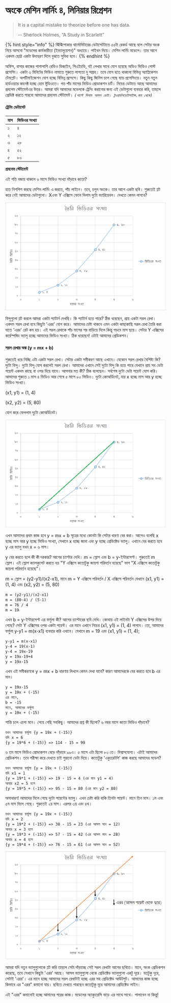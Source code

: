# অংকে মেশিন লার্নিং ৪, লিনিয়ার রিগ্রেশন

> It is a capital mistake to theorize before one has data.
>
> -- Sherlock Holmes, “A Study in Scarlett”

{% hint style="info" %}
ঝিঁঝিঁপোকার থার্মোমিটারের ডেটাসেটটাতে ৫৫টা রেকর্ড আছে বলে সেটার অংক নিয়ে আসবো "মডেলের কার্যকারীতা \(ইভ্যালুয়েশন\)" অধ্যায়ে। পাইথন দিয়ে। মেশিন লার্নিং মডেলে। তার আগে একদম ছোট্ট একটা উদাহরণ দিলে বুঝতে সুবিধা হবে। 
{% endhint %}

অফিস, বাসার কাজের পাশাপাশি রেডিও ডিজাইন, পিএইচডি, বই লেখার সাথে যোগ হয়েছে অডিও ভিডিও পোস্ট প্রসেসিং। একটা ৩ মিনিটের ভিডিও নামাতে শুরুতে লাগতো দু সপ্তাহ। তবে যোগ হতে থাকলো বিভিন্ন অ্যাপ্লিকেশন টেমপ্লেট। অপটিমাইজেশন যোগ হচ্ছে বিভিন্ন প্রসেসে। কিছু কিছু জিনিস চলে গেছে ব্যাচ প্রসেসিংয়ে। নতুন নতুন হার্ডওয়্যার কানেক্ট হচ্ছে হোম ষ্টুডিওতে। গত পাঁচ মাসের ভিডিও প্রোডাকশন চার্ট। নিচের ডেটাতে আছে আমাদের প্রবলেম স্টেটমেন্টএর উত্তর। আমরা যদি আমাদের মডেলকে ট্রেনিং করানোর জন্য এই ডেটাগুলো ব্যবহার করি, তাহলে প্রেডিক্ট করতে পারবো আমাদের প্রবলেম স্টেটমেন্ট। _`(পাল্টে দিলাম আসল ডেটা। টুওয়ার্ডসডেটাসাইন্স.কম থেকে)`_

#### ট্রেনিং ডেটাসেট

| মাস  | ভিডিওর সংখ্যা  |
| :--- | :--- |
| ১ | ৪ |
| ২ | ১২ |
| ৩ | ২৮ |
| ৪ | ৫২ |
| ৫ | ৮০ |

**প্রবলেম স্টেটমেন্ট**  

এই গতি বজায় থাকলে ৬ মাসে ভিডিও সংখ্যা দাঁড়াবে কতো?

হাত নিশপিশ করছে মেশিন লার্নিং এ করতে, পাঁচ লাইনে। তবে, চলুন অংকে।  তার আগে একটা ছবি। শুরুতেই প্লট করে নেই আমাদের ডেটাগুলো। Xএবং Y এক্সিসে ফেলে দিলাম দুটো ভ্যারিয়েবল। দেখতে কেমন লাগবে?

![X&#x98F;&#x9AC;&#x982; Y &#x98F;&#x995;&#x9CD;&#x9B8;&#x9BF;&#x9B8;&#x9C7; &#x9AA;&#x9CD;&#x9B2;&#x99F; &#x995;&#x9B0;&#x9BE;&#x9B0; &#x9AA;&#x9B0; &#x9A1;&#x9BE;&#x9DF;&#x9BE;&#x997;&#x9CD;&#x9B0;&#x9BE;&#x9AE; ](../.gitbook/assets/test2.png)

বিন্দুগুলো প্লট করলে আমরা একটা প্যাটার্ন দেখছি। কি প্যাটার্ন হতে পারে? ঠিক ধরেছেন, প্রায় একটা সরল রেখা। একদম সরল রেখা হবে কিছুটা 'এরর' যোগ করে। আমাদের চেষ্টা থাকবে এমন একটা কাছাকাছি সরল রেখা তৈরি করা যাতে 'এরর' রেট কম হয়। এই সরল রেখাকে পাঁচ মাসের পর বাড়িয়ে দিলে কিন্তু পড়বে মাস ছয়ে। সেটার Y এক্সিসের কর্রেস্পন্ডিং ভ্যালু হচ্ছে আমাদের ভিডিও সংখ্যা। ঠিক ধরেছেন! এটাই আমাদের প্রেডিকশন। 

####  সরল রেখার অঙ্ক \(y = mx + b\)

শুরুতেই ধরে নিচ্ছি এটা একটা সরল রেখা। সেটার একটা সমীকরণ আছে এখানে। যেকোন সরল রেখার বৈশিষ্ট্য কি? দুটো বিন্দু। দুটো বিন্দু যোগ করলেই সরল রেখা। আমাদের এখানে সেই দুটো বিন্দু কি হতে পারে যেখানে প্রায় সব ডেটা পয়েন্ট একদম কাছে বা ওপর দিয়ে যাবে। আপনার মত কী? ঠিক বলেছেন। সর্বশেষ দুটো ডেটা পয়েন্ট যোগ করি। আমাদের শুরুতে ১ মাস ৪ ভিডিও আর শেষে ৫ মাসে ৮০ ভিডিও। দুটো কোঅর্ডিনেট, যার x হচ্ছে মাস আর y হচ্ছে ভিডিও সংখ্যা। 

\(x1, y1\) = \(1, 4\)

\(x2, y2\) = \(5, 80\)

যোগ করে ফেললাম দুটো কোঅর্ডিনেট। 

![&#x986;&#x9B8;&#x9B2; &#x9B8;&#x9B0;&#x9B2; &#x9B2;&#x9BE;&#x987;&#x9A8;&#x99F;&#x9BE;&#x987; &#x9B9;&#x99A;&#x9CD;&#x99B;&#x9C7; &#x9AA;&#x9CD;&#x9B0;&#x9C7;&#x9A1;&#x9BF;&#x995;&#x9B6;&#x9A8; ](../.gitbook/assets/test1.png)

এখন আমাদের প্রথম কাজ হবে y = mx + b সূত্রের মধ্যে কোনটা কি সেটার ধারণা বের করা। আগেও বলেছি x হচ্ছে মাস আর y হচ্ছে ভিডিও সংখ্যা, সেখানে x হচ্ছে জানা এবং y হচ্ছে প্রেডিক্টেড ভ্যালু। এখানে বের করতে হবে y এর ভ্যালু যখন x = ৬ মাস। 

y বের করতে হলে কী কী দরকার? আগের চ্যাপ্টার দেখি। m = স্লোপ এবং b = y-ইন্টারসেপ্ট। শুরুতেই m স্লোপ। এই স্লোপ ক্যালকুলেট করতে হয় "Y এক্সিসে কতোটুকু জায়গা পরিবর্তন হয়েছে" ভাগ "X এক্সিসে কতোটুকু জায়গা পরিবর্তন হয়েছে"।

m = স্লোপ = \(y2-y1\)/\(x2-x1\), মানে m = Y এক্সিসে পরিবর্তন / X এক্সিসে পরিবর্তন যেখানে \(x1, y1\) = \(1, 4\) এবং \(x2, y2\) = \(5, 80\)

```text
m = (y2-y1)/(x2-x1)
m = (80-4) / (5-1)
m = 76 / 4
m = 19
```

এখন b = y-ইন্টারসেপ্ট এর ফর্মুলা কী? আগের চ্যাপ্টারের ছবি দেখি। কোথায় এই লাইনটা Y এক্সিসের উপর দিয়ে গেছে? সেটা Y এক্সিসের ওপর একটা পয়েন্ট। এর মানে এখানে নিচের \(x1, y1\) = \(1, 4\) লাগবে। তো, আমাদের ফর্মুলা y-y1 = m\(x-x1\) ব্যবহার করি এখানে। যেখানে m = 19 এবং \(x1, y1\) = \(1, 4\);

```text
y-y1 = m(x-x1)
y-4 = 19(x-1)
y-4 = 19x-19
y = 19x-19+4
y = 19x-15
```

এখন এই সমীকরণকে y = mx + b ধারণায় লিখলে কেমন দেখা যাবে? কারণ আমাদেরকে বের করতে হবে b এর মান। 

```text
y = 19x-15
y = 19x + (-15)
এর মানে,
b = -15
মানে, আমাদের ফর্মুলা 
y = 19x + (-15)
```

শান্তি চলে এলো মনে। পেয়ে গেছি সবকিছু। আমাদের প্রশ্ন কী ছিলো? ৬ নম্বর মাসে কতো ভিডিও দাঁড়াবে? 

```text
যখন আমাদের ফর্মুলা {y = 19x + (-15)}
যদি x = 6
{y = 19*6 + (-15)} => 114 - 15 = 99 
```

৬ তম মাসে ভিডিও প্রোডাকশন বেড়ে দাঁড়াবে ৯৯এ। ৫ মাসে এটা ছিলো ৮০ তে। বিশ্বাসযোগ্য। এটাই আমাদের প্রেডিকশন। তবে পরীক্ষা করে দেখতে চাই পুরানো ডেটা দিয়ে। কতোটুকু 'এক্যুরেটলি' কাজ করছে আমাদের মডেল?

```text
যখন আমাদের ফর্মুলা {y = 19x + (-15)}
যদি x1 = 1
{y = 19*1 + (-15)} => 19 - 15 = 4 (এর মান y1 = 4)
আবার x2 = 5 হলে 
{y = 19*5 + (-15)} => 95 - 15 = 80 (এর মান y2 = 80)
```

অসাধারণ! আমাদের মিলে গেছে দুটো পয়েন্টের ভ্যালু। এখন চেষ্টা করি বাকি তিনটা পয়েন্ট। মানে তিন মাস। ১ম এবং ৫ম মাস মিলে গেছে। শুরুতেই ২য় মাস। এরপর ৩য় এবং ৪থ। 

```text
যখন আমাদের ফর্মুলা {y = 19x + (-15)}
যদি x = 2
{y = 19*2 + (-15)} => 38 - 15 = 23 (এর আসল মান = 12)
আবার x = 3 হলে 
{y = 19*3 + (-15)} => 57 - 15 = 42 (এর আসল মান = 28)
আবার x = 4 হলে 
{y = 19*4 + (-15)} => 76 - 15 = 61 (এর আসল মান = 52)
```

![&#x986;&#x997;&#x9C7;&#x9B0; &#x986;&#x9B8;&#x9B2; &#x9AA;&#x9DF;&#x9C7;&#x9A8;&#x9CD;&#x99F; &#x9A5;&#x9C7;&#x995;&#x9C7; &#x9A6;&#x9C2;&#x9B0;&#x9C7; &#x9B8;&#x9B0;&#x9C7; &#x9AF;&#x9BE;&#x993;&#x9DF;&#x9BE;&#x987; &#x9B9;&#x99A;&#x9CD;&#x99B;&#x9C7; &#x98F;&#x987; &quot;&#x98F;&#x9B0;&#x9B0;&quot; ](../.gitbook/assets/error.png)

আমরা যদি নতুন ভ্যালুগুলোকে প্লট করি তাহলে সেটা দাঁড়াচ্ছে সেই সরল রেখাটা আগের ছবিতে। মানে, অংক প্রেডিকশন করেছে, তবে সেখানে কিছুটা 'এরর' আছে। আসল ভ্যালুগুলো থেকে প্রেডিক্টেড ভ্যালুগুলো একটু দূরে। যতটুকু দূরে, সেটাই 'এরর'। এর মানে হচ্ছে আমাদের সরল রেখাটাই হচ্ছে এরর সহ প্রেডিক্টেড আউটপুট। আমাদের কাজ হচ্ছে কিভাবে এর "এরর" কমানো যায়। ছবিতে দেখতে পারছেন কতোটুকু দূরে আমাদের প্রেডিক্টেড লাইন। 

এই "এরর" কমানোই হচ্ছে আমাদের পরের কাজ। মডেলের অ্যাক্যুরেসি বাড়ে এর সাথে সাথে। পালাবেন না কিন্তু!

